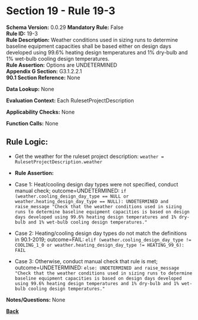 # Section 19 - Rule 19-3     
**Schema Version:** 0.0.29
**Mandatory Rule:** False    
**Rule ID:** 19-3     
**Rule Description:** Weather conditions used in sizing runs to determine baseline equipment capacities shall be based either on design days developed using 99.6% heating design temperatures and 1% dry-bulb and 1% wet-bulb cooling design temperatures.    
**Rule Assertion:** Options are UNDETERMINED     
**Appendix G Section:** G3.1.2.2.1      
**90.1 Section Reference:** None  

**Data Lookup:** None  

**Evaluation Context:** Each RulesetProjectDescription

**Applicability Checks:** None  

**Function Calls:**  None

## Rule Logic:
- Get the weather for the ruleset project description: `weather = RulesetProjectDescription.weather`

- **Rule Assertion:**
- Case 1: Heat/cooling design day types were not specified, conduct manual check; outcome=UNDETERMINED: `if (weather.cooling_design_day_type == NULL or weather.heating_design_day_type == NULL): UNDETERMINED and raise_message "Check that the weather conditions used in sizing runs to determine baseline equipment capacities is based on design days developed using 99.6% heating design temperatures and 1% dry-bulb and 1% wet-bulb cooling design temperatures."`
- Case 2: Heating/cooling design day types do not match the definitions in 90.1-2019; outcome=FAIL: `elif (weather.cooling_design_day_type != COOLING_1_0 or weather.heating_design_day_type != HEATING_99_6): FAIL`
- Case 3: Otherwise, conduct manual check that rule is met; outcome=UNDETERMINED:  `else: UNDETERMINED and raise_message "Check that the weather conditions used in sizing runs to determine baseline equipment capacities is based on design days developed using 99.6% heating design temperatures and 1% dry-bulb and 1% wet-bulb cooling design temperatures."`  


**Notes/Questions:**  None

**[Back](_toc.md)**
